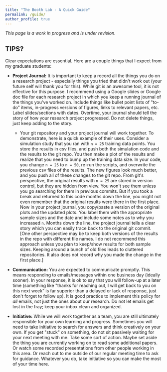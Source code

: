 ```yaml
---
title: "The Booth Lab - A Quick Guide"
permalink: /guide/
author_profile: true
---
```


*This page is a work in progress and is under revision.*

TIPS?
------

Clear expectations are essential.  Here are a couple things that I expect from my graduate students:

* **Project Journal:** It is important to keep a record all the things you do on a research project - especially things you tried that didn't work out (your future self will thank you for this).  While git is an awesome tool, it is not effective for this purpose.  I recommend using a Google slides or Google doc file for each research project in which you keep a running journal of the things you've worked on.  Include things like bullet point lists of "to-do" items, in-progress versions of figures, links to relevant papers, etc.  Label slides/sections with dates.  Overtime, your journal should tell the story of how your research project progressed.  Do not delete things, just keep adding to the story.
	+ Your git repository and your project journal will work together.  To demonstrate, here is a quick example of their uses.  Consider a simulation study that you ran with `n = 25` training data points.  You store the results in csv files, and push both the simulation code and the results to the git repo.  You then make a plot of the results and realize that you need to bump up the training data size.  In your code, you change `n = 25` to `n = 50`, re-run the scripts, and overwrite the previous csv files of the results.  The new figures look much better, and you push all of these changes to the git repo.  From git's perspective, the original results with `n = 25` are stored in version control, but they are hidden from view.  You won't see them unless you go searching for them in previous commits.  But if you took a break and returned to this code months down the line, you might not even remember that the original results were there in the first place.  Now in your project journal, you copy/paste a version of the original plots and the updated plots.  You label them with the appropriate sample sizes and the date and include some notes as to why you increased `n`.  Months down the line, the project journal tells a clear story which you can easily trace back to the original git commit.  [One other perspective may be to keep both versions of the results in the repo with different file names.  I do not recommend this approach unless you plan to keep/show results for both sample sizes.  Keeping around a bunch of old files leads to cluttered repositories.  It also does not record why you made the change in the first place.]

* **Communication:** You are expected to communicate promptly.  This means responding to emails/messages within one business day (ideally sooner).  In your response, it is ok to say that you will follow-up at a later time (something like "thanks for reaching out, I will get back to you on this next week" is far superior than a delayed or lack of response, just don't forget to follow up).  It is good practice to implement this policy for *all* emails, not just the ones about our research.  Do not let emails get lost in the fray; keep your inbox clean and organized.

* **Initiative:** While we will work together as a team, you are still ultimately responsible for your own learning and progress.  Sometimes you will need to take initiative to search for answers and think creatively on your own.  If you get "stuck" on something, do not sit passively waiting for your next meeting with me.  Take some sort of action.  Maybe set aside the thing you are currently working on to read some additional papers.  Or watch some recorded presentations from other people working in this area.  Or reach out to me outside of our regular meeting time to ask for guidance.  Whatever you do, take initiative so you can make the most of your time here.
